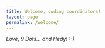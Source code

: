 ```yaml
---
title: Welcome, coding coordinators!
layout: page
permalink: /welcome/
---
```



_Love, 9 Dots... and Hedy! :-)_
